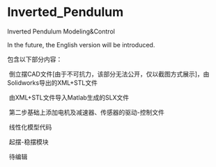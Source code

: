 # Inverted_Pendulum
Inverted Pendulum Modeling&Control

In the future, the English version will be introduced.

包含以下部分内容：<br>

  倒立摆CAD文件[由于不可抗力，该部分无法公开，仅以截图方式展示]，由Solidworks导出的XML+STL文件<br>

  由XML+STL文件导入Matlab生成的SLX文件<br>

  第二步基础上添加电机及减速器、传感器的驱动-控制文件<br>

  线性化模型代码

  起摆-稳摆模块

  待编辑
